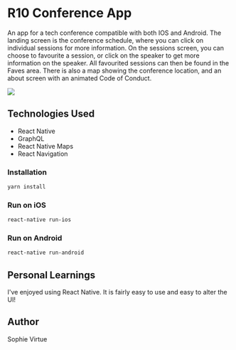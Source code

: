 # R10 Conference App

An app for a tech conference compatible with both IOS and Android.  The landing screen is the conference schedule, where you can click on individual sessions for more information.  On the sessions screen, you can choose to favourite a session, or click on the speaker to get more information on the speaker.  All favourited sessions can then be found in the Faves area.  There is also a map showing the conference location, and an about screen with an animated Code of Conduct.

![](R10Giphy.gif)

## Technologies Used

- React Native
- GraphQL 
- React Native Maps
- React Navigation

### Installation

```bash
yarn install
```

### Run on iOS

```bash
react-native run-ios
```

### Run on Android

```bash
react-native run-android
```

## Personal Learnings

I've enjoyed using React Native.  It is fairly easy to use and easy to alter the UI!

## Author

Sophie Virtue